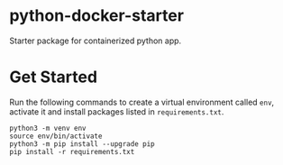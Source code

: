 # python-docker-starter

Starter package for containerized python app.

# Get Started

Run the following commands to create a virtual environment called `env`, activate it and install packages listed in `requirements.txt`.

```console
python3 -m venv env
source env/bin/activate
python3 -m pip install --upgrade pip
pip install -r requirements.txt
```
